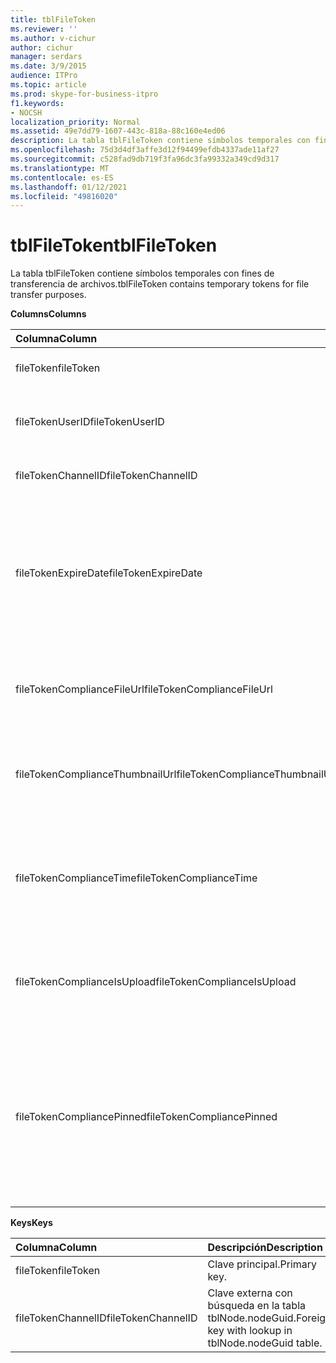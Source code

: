 ```yaml
---
title: tblFileToken
ms.reviewer: ''
ms.author: v-cichur
author: cichur
manager: serdars
ms.date: 3/9/2015
audience: ITPro
ms.topic: article
ms.prod: skype-for-business-itpro
f1.keywords:
- NOCSH
localization_priority: Normal
ms.assetid: 49e7dd79-1607-443c-818a-88c160e4ed06
description: La tabla tblFileToken contiene símbolos temporales con fines de transferencia de archivos.
ms.openlocfilehash: 75d3d4df3affe3d12f94499efdb4337ade11af27
ms.sourcegitcommit: c528fad9db719f3fa96dc3fa99332a349cd9d317
ms.translationtype: MT
ms.contentlocale: es-ES
ms.lasthandoff: 01/12/2021
ms.locfileid: "49816020"
---
```

# <a name="tblfiletoken"></a><span data-ttu-id="97c54-103">tblFileToken</span><span class="sxs-lookup"><span data-stu-id="97c54-103">tblFileToken</span></span>
 
<span data-ttu-id="97c54-104">La tabla tblFileToken contiene símbolos temporales con fines de transferencia de archivos.</span><span class="sxs-lookup"><span data-stu-id="97c54-104">tblFileToken contains temporary tokens for file transfer purposes.</span></span>
  
<span data-ttu-id="97c54-105">**Columns**</span><span class="sxs-lookup"><span data-stu-id="97c54-105">**Columns**</span></span>

|<span data-ttu-id="97c54-106">**Columna**</span><span class="sxs-lookup"><span data-stu-id="97c54-106">**Column**</span></span>|<span data-ttu-id="97c54-107">**Tipo**</span><span class="sxs-lookup"><span data-stu-id="97c54-107">**Type**</span></span>|<span data-ttu-id="97c54-108">**Descripción**</span><span class="sxs-lookup"><span data-stu-id="97c54-108">**Description**</span></span>|
|:-----|:-----|:-----|
|<span data-ttu-id="97c54-109">fileToken</span><span class="sxs-lookup"><span data-stu-id="97c54-109">fileToken</span></span>  <br/> |<span data-ttu-id="97c54-110">nvarchar (50), no NULL</span><span class="sxs-lookup"><span data-stu-id="97c54-110">nvarchar (50), not null</span></span>  <br/> |<span data-ttu-id="97c54-111">Símbolo único (un GUID).</span><span class="sxs-lookup"><span data-stu-id="97c54-111">Unique token (a GUID).</span></span>  <br/> |
|<span data-ttu-id="97c54-112">fileTokenUserID</span><span class="sxs-lookup"><span data-stu-id="97c54-112">fileTokenUserID</span></span>  <br/> |<span data-ttu-id="97c54-113">int, no NULL</span><span class="sxs-lookup"><span data-stu-id="97c54-113">int, not null</span></span>  <br/> |<span data-ttu-id="97c54-114">Id. de la entidad de seguridad que está transfiriendo el archivo.</span><span class="sxs-lookup"><span data-stu-id="97c54-114">ID of the principal that is transferring the file.</span></span>  <br/> |
|<span data-ttu-id="97c54-115">fileTokenChannelID</span><span class="sxs-lookup"><span data-stu-id="97c54-115">fileTokenChannelID</span></span>  <br/> |<span data-ttu-id="97c54-116">GUID, no NULL</span><span class="sxs-lookup"><span data-stu-id="97c54-116">GUID, not null</span></span>  <br/> |<span data-ttu-id="97c54-117">GUID del nodo de la sala de chat.</span><span class="sxs-lookup"><span data-stu-id="97c54-117">GUID of the chat room node.</span></span>  <br/> |
|<span data-ttu-id="97c54-118">fileTokenExpireDate</span><span class="sxs-lookup"><span data-stu-id="97c54-118">fileTokenExpireDate</span></span>  <br/> |<span data-ttu-id="97c54-119">datetime, no NULL</span><span class="sxs-lookup"><span data-stu-id="97c54-119">datetime, not null</span></span>  <br/> |<span data-ttu-id="97c54-p101">Tiempo de expiración; los tokens caducan después de 30 minutos, a menos que esté anclado (vea las siguientes descripciones en esta columna).</span><span class="sxs-lookup"><span data-stu-id="97c54-p101">Expiration time. (Tokens expire after 30 minutes, unless pinned (see the following descriptions in this column).</span></span>  <br/> |
|<span data-ttu-id="97c54-122">fileTokenComplianceFileUrl</span><span class="sxs-lookup"><span data-stu-id="97c54-122">fileTokenComplianceFileUrl</span></span>  <br/> |<span data-ttu-id="97c54-123">nvarchar(256)</span><span class="sxs-lookup"><span data-stu-id="97c54-123">nvarchar(256)</span></span>  <br/> |<span data-ttu-id="97c54-124">URL del archivo transferido (para el uso del Servicio de cumplimiento).</span><span class="sxs-lookup"><span data-stu-id="97c54-124">URL of the transferred file (for Compliance service use).</span></span>  <br/> |
|<span data-ttu-id="97c54-125">fileTokenComplianceThumbnailUrl</span><span class="sxs-lookup"><span data-stu-id="97c54-125">fileTokenComplianceThumbnailUrl</span></span>  <br/> |<span data-ttu-id="97c54-126">nvarchar(256)</span><span class="sxs-lookup"><span data-stu-id="97c54-126">nvarchar(256)</span></span>  <br/> |<span data-ttu-id="97c54-127">URL de la miniatura del archivo transferido (para el uso del Servicio de cumplimiento).</span><span class="sxs-lookup"><span data-stu-id="97c54-127">URL of the thumbnail for the transferred file (for Compliance service use).</span></span>  <br/> |
|<span data-ttu-id="97c54-128">fileTokenComplianceTime</span><span class="sxs-lookup"><span data-stu-id="97c54-128">fileTokenComplianceTime</span></span>  <br/> |<span data-ttu-id="97c54-129">datetime2</span><span class="sxs-lookup"><span data-stu-id="97c54-129">datetime2</span></span>  <br/> |<span data-ttu-id="97c54-130">Marca de tiempo para la operación de transferencia de archivo real (para el uso del Servicio de cumplimiento).</span><span class="sxs-lookup"><span data-stu-id="97c54-130">Timestamp for the actual file transfer operation (for Compliance service use).</span></span>  <br/> |
|<span data-ttu-id="97c54-131">fileTokenComplianceIsUpload</span><span class="sxs-lookup"><span data-stu-id="97c54-131">fileTokenComplianceIsUpload</span></span>  <br/> |<span data-ttu-id="97c54-132">bit</span><span class="sxs-lookup"><span data-stu-id="97c54-132">bit</span></span>  <br/> |<span data-ttu-id="97c54-133">True si se carga; False si se descarga (para el uso del Servicio de cumplimiento).</span><span class="sxs-lookup"><span data-stu-id="97c54-133">True if upload; False if download (for Compliance service use).</span></span>  <br/> |
|<span data-ttu-id="97c54-134">fileTokenCompliancePinned</span><span class="sxs-lookup"><span data-stu-id="97c54-134">fileTokenCompliancePinned</span></span>  <br/> |<span data-ttu-id="97c54-135">bit, no NULL</span><span class="sxs-lookup"><span data-stu-id="97c54-135">bit, not null</span></span>  <br/> |<span data-ttu-id="97c54-136">True si el token está anclado.</span><span class="sxs-lookup"><span data-stu-id="97c54-136">True if token is pinned.</span></span> <span data-ttu-id="97c54-137">Se usa para mantener el token en la tabla hasta que el servicio de cumplimiento tenga la oportunidad de recuperar los campos relevantes de él.</span><span class="sxs-lookup"><span data-stu-id="97c54-137">It's used to keep the token in the table until Compliance service has a chance to retrieve the relevant fields from it.</span></span>  <br/> |
   
<span data-ttu-id="97c54-138">**Keys**</span><span class="sxs-lookup"><span data-stu-id="97c54-138">**Keys**</span></span>

|<span data-ttu-id="97c54-139">**Columna**</span><span class="sxs-lookup"><span data-stu-id="97c54-139">**Column**</span></span>|<span data-ttu-id="97c54-140">**Descripción**</span><span class="sxs-lookup"><span data-stu-id="97c54-140">**Description**</span></span>|
|:-----|:-----|
|<span data-ttu-id="97c54-141">fileToken</span><span class="sxs-lookup"><span data-stu-id="97c54-141">fileToken</span></span>  <br/> |<span data-ttu-id="97c54-142">Clave principal.</span><span class="sxs-lookup"><span data-stu-id="97c54-142">Primary key.</span></span>  <br/> |
|<span data-ttu-id="97c54-143">fileTokenChannelID</span><span class="sxs-lookup"><span data-stu-id="97c54-143">fileTokenChannelID</span></span>  <br/> |<span data-ttu-id="97c54-144">Clave externa con búsqueda en la tabla tblNode.nodeGuid.</span><span class="sxs-lookup"><span data-stu-id="97c54-144">Foreign key with lookup in tblNode.nodeGuid table.</span></span>  <br/> |
   

